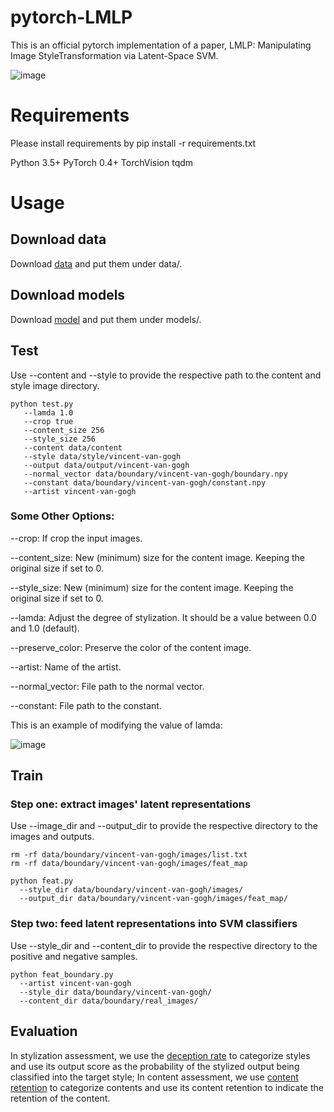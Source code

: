 # pytorch-LMLP
This is an official pytorch implementation of a paper, LMLP: Manipulating Image StyleTransformation via Latent-Space SVM. 

![image](https://github.com/qiudanWang/LMLP/blob/main/img/Figure0.png)

# Requirements
Please install requirements by pip install -r requirements.txt

Python 3.5+
PyTorch 0.4+
TorchVision
tqdm

# Usage
## Download data
Download [data](https://drive.google.com/drive/folders/1CCw_qPXj1VYtglA4PFD0GyBXwLqJ1tIg?usp=sharing) and put them under data/.

## Download models
Download [model](https://drive.google.com/drive/folders/10OF80ukTP4GOgpV2kIlmcHCh_P8xw-dG?usp=sharing) and put them under models/.

## Test
Use --content and --style to provide the respective path to the content and style image directory.

```
python test.py 
   --lamda 1.0 
   --crop true
   --content_size 256 
   --style_size 256 
   --content data/content 
   --style data/style/vincent-van-gogh 
   --output data/output/vincent-van-gogh 
   --normal_vector data/boundary/vincent-van-gogh/boundary.npy 
   --constant data/boundary/vincent-van-gogh/constant.npy 
   --artist vincent-van-gogh
```

### Some Other Options:

--crop: If crop the input images.

--content_size: New (minimum) size for the content image. Keeping the original size if set to 0.

--style_size: New (minimum) size for the content image. Keeping the original size if set to 0.

--lamda: Adjust the degree of stylization. It should be a value between 0.0 and 1.0 (default).

--preserve_color: Preserve the color of the content image.

--artist: Name of the artist.

--normal_vector: File path to the normal vector.

--constant: File path to the constant.

This is an example of modifying the value of lamda:

![image](https://github.com/qiudanWang/LMLP/blob/main/img/Figure1.png)

## Train

### Step one: extract images' latent representations
Use --image_dir and --output_dir to provide the respective directory to the images and outputs.

```
rm -rf data/boundary/vincent-van-gogh/images/list.txt
rm -rf data/boundary/vincent-van-gogh/images/feat_map

python feat.py
  --style_dir data/boundary/vincent-van-gogh/images/ 
  --output_dir data/boundary/vincent-van-gogh/images/feat_map/
```

### Step two: feed latent representations into SVM classifiers
Use --style_dir and --content_dir to provide the respective directory to the positive and negative samples.
```
python feat_boundary.py 
  --artist vincent-van-gogh 
  --style_dir data/boundary/vincent-van-gogh/
  --content_dir data/boundary/real_images/
```

## Evaluation
In stylization assessment, we use the [deception rate](https://github.com/CompVis/adaptive-style-transfer/tree/master/evaluation) to categorize styles and use its output score as the probability of the stylized output being classified into the target style; In content assessment, we use [content retention](https://github.com/tensorflow/models/tree/v1.12.0/research/slim) to categorize contents and use its content retention to indicate the retention of the content. 




